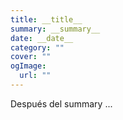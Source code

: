 ```yaml
---
title: __title__
summary: __summary__
date: __date__
category: ""
cover: ""
ogImage:
  url: ""
---
```


Después del summary ...
